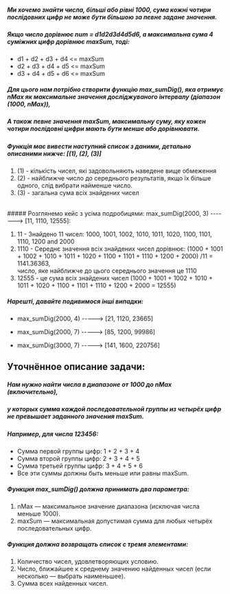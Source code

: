 ##### Ми хочемо знайти числа, більші або рівні 1000, сума кожні чотири послідовних цифр не може бути більшою за певне задане значення.

##### Якщо число дорівнює num = d1d2d3d4d5d6, а максимальна сума 4 суміжних цифр дорівнює maxSum, тоді:

- d1 + d2 + d3 + d4 <= maxSum
- d2 + d3 + d4 + d5 <= maxSum
- d3 + d4 + d5 + d6 <= maxSum

##### Для цього нам потрібно створити функцію max_sumDig(), яка отримує nMax як максимальне значення досліджуваного інтервалу (діапазон (1000, nMax)),

##### А також певне значення maxSum, максимальну суму, яку кожен чотири послідовні цифри мають бути менше або дорівнювати.

##### Функція має вивести наступний список з даними, детально описаними нижче: [(1), (2), (3)]

1. (1) - кількість чисел, які задовольняють наведене вище обмеження
2. (2) - найближче число до середнього результатів, якщо їх більше одного, слід вибрати найменше число.
3. (3) - загальна сума всіх знайдених чисел

  <br>
##### Розглянемо кейс з усіма подробицями: max_sumDig(2000, 3) -------> [11, 1110, 12555]:

1. 11 - Знайдено 11 чисел: 1000, 1001, 1002, 1010, 1011, 1020, 1100, 1101, 1110, 1200 and 2000
2. 1110 - Середнє значення всіх знайдених чисел дорівнює:
   (1000 + 1001 + 1002 + 1010 + 1011 + 1020 + 1100 + 1101 + 1110 + 1200 + 2000) /11 = 1141.36363,  
   число, яке найближче до цього середнього значення це 1110
3. 12555 - це сума всіх знайдених чисел
   (1000 + 1001 + 1002 + 1010 + 1011 + 1020 + 1100 + 1101 + 1110 + 1200 + 2000 = 12555)
   <br>

##### Нарешті, давайте подивимося інші випадки:

- max_sumDig(2000, 4) -----> [21, 1120, 23665]

- max_sumDig(2000, 7) -----> [85, 1200, 99986]

- max_sumDig(3000, 7) -----> [141, 1600, 220756]

## Уточнённое описание задачи:

##### Нам нужно найти числа в диапазоне от 1000 до nMax (включительно),

##### у которых сумма каждой последовательной группы из четырёх цифр не превышает заданного значения maxSum.

##### Например, для числа 123456:

- Сумма первой группы цифр: 1 + 2 + 3 + 4
- Сумма второй группы цифр: 2 + 3 + 4 + 5
- Сумма третьей группы цифр: 3 + 4 + 5 + 6
- Все эти суммы должны быть меньше или равны maxSum.

##### Функция max_sumDig() должна принимать два параметра:

1. nMax — максимальное значение диапазона (исключая числа меньше 1000).
2. maxSum — максимальная допустимая сумма для любых четырёх последовательных цифр.

##### Функция должна возвращать список с тремя элементами:

1. Количество чисел, удовлетворяющих условию.
2. Число, ближайшее к среднему значению найденных чисел (если несколько — выбрать наименьшее).
3. Сумма всех найденных чисел.
